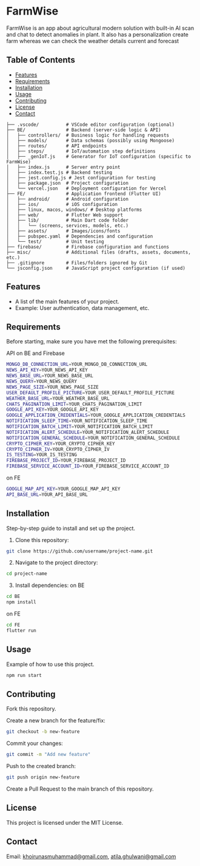 # FarmWise

FarmWise is an app about agricultural modern solution with built-in AI scan and chat to detect anomalies in plant. It also has a personalization create farm whereas we can check the weather details current and forecast

## Table of Contents

* [Features](#features)
* [Requirements](#requirements)
* [Installation](#installation)
* [Usage](#usage)
* [Contributing](#contributing)
* [License](#license)
* [Contact](#contact)

```
├── .vscode/          # VSCode editor configuration (optional)
├── BE/               # Backend (server-side logic & API)
│   ├── controllers/  # Business logic for handling requests
│   ├── models/       # Data schemas (possibly using Mongoose)
│   ├── routes/       # API endpoints
│   ├── steps/        # IoT/automation step definitions
│   ├── _genIoT.js    # Generator for IoT configuration (specific to FarmWise)
│   ├── index.js      # Server entry point
│   ├── index.test.js # Backend testing
│   ├── jest.config.js # Jest configuration for testing
│   ├── package.json  # Project configuration
│   └── vercel.json   # Deployment configuration for Vercel
├── FE/               # Application frontend (Flutter UI)
│   ├── android/      # Android configuration
│   ├── ios/          # iOS configuration
│   ├── linux, macos, windows/ # Desktop platforms
│   ├── web/          # Flutter Web support
│   ├── lib/          # Main Dart code folder
│   │   └── (screens, services, models, etc.)
│   ├── assets/       # Images/icons/fonts
│   ├── pubspec.yaml  # Dependencies and configuration
│   └── test/         # Unit testing
├── firebase/         # Firebase configuration and functions
├── misc/             # Additional files (drafts, assets, documents, etc.)
├── .gitignore        # Files/folders ignored by Git
└── jsconfig.json     # JavaScript project configuration (if used)
```

## Features

* A list of the main features of your project.
* Example: User authentication, data management, etc.

## Requirements

Before starting, make sure you have met the following prerequisites:

API
on BE and Firebase
```bash
MONGO_DB_CONNECTION_URL=YOUR_MONGO_DB_CONNECTION_URL
NEWS_API_KEY=YOUR_NEWS_API_KEY
NEWS_BASE_URL=YOUR_NEWS_BASE_URL
NEWS_QUERY=YOUR_NEWS_QUERY
NEWS_PAGE_SIZE=YOUR_NEWS_PAGE_SIZE
USER_DEFAULT_PROFILE_PICTURE=YOUR_USER_DEFAULT_PROFILE_PICTURE
WEATHER_BASE_URL=YOUR_WEATHER_BASE_URL
CHATS_PAGINATION_LIMIT=YOUR_CHATS_PAGINATION_LIMIT
GOOGLE_API_KEY=YOUR_GOOGLE_API_KEY
GOOGLE_APPLICATION_CREDENTIALS=YOUR_GOOGLE_APPLICATION_CREDENTIALS
NOTIFICATION_SLEEP_TIME=YOUR_NOTIFICATION_SLEEP_TIME
NOTIFICATION_BATCH_LIMIT=YOUR_NOTIFICATION_BATCH_LIMIT
NOTIFICATION_ALERT_SCHEDULE=YOUR_NOTIFICATION_ALERT_SCHEDULE
NOTIFICATION_GENERAL_SCHEDULE=YOUR_NOTIFICATION_GENERAL_SCHEDULE
CRYPTO_CIPHER_KEY=YOUR_CRYPTO_CIPHER_KEY
CRYPTO_CIPHER_IV=YOUR_CRYPTO_CIPHER_IV
IS_TESTING=YOUR_IS_TESTING
FIREBASE_PROJECT_ID=YOUR_FIREBASE_PROJECT_ID
FIREBASE_SERVICE_ACCOUNT_ID=YOUR_FIREBASE_SERVICE_ACCOUNT_ID

```

on FE
```bash
GOOGLE_MAP_API_KEY=YOUR_GOOGLE_MAP_API_KEY
API_BASE_URL=YOUR_API_BASE_URL
```

## Installation

Step-by-step guide to install and set up the project.

1. Clone this repository:

```bash
git clone https://github.com/username/project-name.git
```

2. Navigate to the project directory:

```bash
cd project-name
```

3. Install dependencies:
on BE
```bash
cd BE
npm install
```

on FE
```bash
cd FE
flutter run
```

## Usage

Example of how to use this project.

```javascript
npm run start
```

## Contributing

Fork this repository.

Create a new branch for the feature/fix:

```bash
git checkout -b new-feature
```

Commit your changes:

```bash
git commit -m "Add new feature"
```

Push to the created branch:

```bash
git push origin new-feature
```

Create a Pull Request to the main branch of this repository.

## License

This project is licensed under the MIT License.

## Contact

Email: [khoirunasmuhammad@gmail.com](mailto:khoirunasmuhammad@gmail.com), [atila.ghulwani@gmail.com](mailto:atila.ghulwani@gmail.com)
